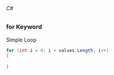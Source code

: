 ###### C#
### for Keyword

Simple Loop
``` csharp
for (int i = 0; i < values.Length; i++)
{
    
}
```

